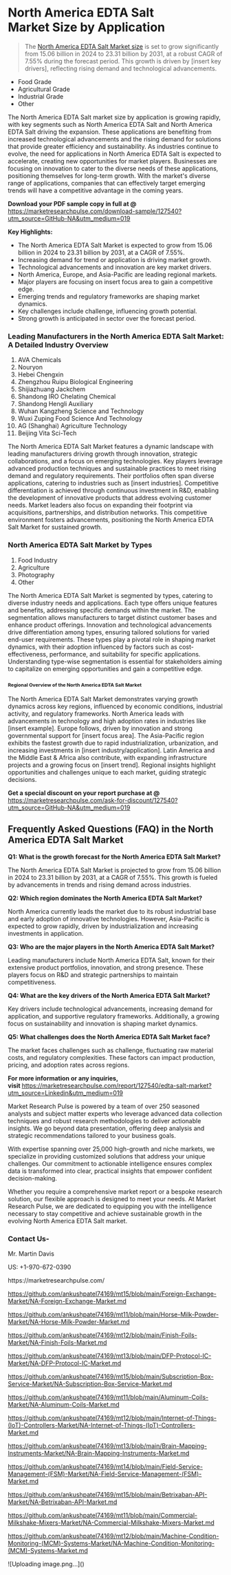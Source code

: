 <h1>North America EDTA Salt Market&nbsp;Size by Application</h1><blockquote><p>The <a href="https://marketresearchpulse.com/download-sample/127540?utm_source=GitHub-NA&amp;utm_medium=019">North America EDTA Salt Market size</a> is set to grow significantly from 15.06 billion in 2024 to 23.31 billion by 2031, at a robust CAGR of 7.55% during the forecast period. This growth is driven by [insert key drivers], reflecting rising demand and technological advancements.</p></blockquote><ul><li>Food Grade<li> Agricultural Grade<li> Industrial Grade<li> Other</li></ul><p>The North America EDTA Salt market size by application is growing rapidly, with key segments such as North America EDTA Salt and North America EDTA Salt driving the expansion. These applications are benefiting from increased technological advancements and the rising demand for solutions that provide greater efficiency and sustainability. As industries continue to evolve, the need for applications in North America EDTA Salt is expected to accelerate, creating new opportunities for market players. Businesses are focusing on innovation to cater to the diverse needs of these applications, positioning themselves for long-term growth. With the market's diverse range of applications, companies that can effectively target emerging trends will have a competitive advantage in the coming years.</p><p><strong>Download your PDF sample copy in full at @ </strong><a href="https://marketresearchpulse.com/download-sample/127540?utm_source=GitHub-NA&amp;utm_medium=019">https://marketresearchpulse.com/download-sample/127540?utm_source=GitHub-NA&amp;utm_medium=019</a></p><p><strong>Key Highlights: </strong></p><ul><li>The North America EDTA Salt Market is expected to grow from 15.06 billion in 2024 to 23.31 billion by 2031, at a CAGR of 7.55%.</li><li>Increasing demand for trend or application is driving market growth.</li><li>Technological advancements and innovation are key market drivers.</li><li>North America, Europe, and Asia-Pacific are leading regional markets.</li><li>Major players are focusing on insert focus area to gain a competitive edge.</li><li>Emerging trends and regulatory frameworks are shaping market dynamics.</li><li>Key challenges include challenge, influencing growth potential.</li><li>Strong growth is anticipated in sector over the forecast period.</li></ul><h3>Leading Manufacturers in the North America EDTA Salt Market: A Detailed Industry Overview</h3><ol><li>AVA Chemicals</li><li>Nouryon</li><li>Hebei Chengxin</li><li>Zhengzhou Ruipu Biological Engineering</li><li>Shijiazhuang Jackchem</li><li>Shandong IRO Chelating Chemical</li><li>Shandong Hengli Auxiliary</li><li>Wuhan Kangzheng Science and Technology</li><li>Wuxi Zuping Food Science And Technology</li><li>AG (Shanghai) Agriculture Technology</li><li>Beijing Vita Sci-Tech</li></ol><div class="flex max-w-full flex-col flex-grow"><div class="min-h-8 text-message flex w-full flex-col items-end gap-2 whitespace-normal break-words [.text-message+&amp;]:mt-5" dir="auto" data-message-author-role="assistant" data-message-id="fd8432e4-4910-450d-b182-61b7bfb0a01f" data-message-model-slug="gpt-4o"><div class="flex w-full flex-col gap-1 empty:hidden first:pt-[3px]"><div class="markdown prose w-full break-words dark:prose-invert light"><p>The North America EDTA Salt Market features a dynamic landscape with leading manufacturers driving growth through innovation, strategic collaborations, and a focus on emerging technologies. Key players leverage advanced production techniques and sustainable practices to meet rising demand and regulatory requirements. Their portfolios often span diverse applications, catering to industries such as [insert industries]. Competitive differentiation is achieved through continuous investment in R&amp;D, enabling the development of innovative products that address evolving customer needs. Market leaders also focus on expanding their footprint via acquisitions, partnerships, and distribution networks. This competitive environment fosters advancements, positioning the North America EDTA Salt Market for sustained growth.</p></div></div></div></div><h3>North America EDTA Salt Market by Types</h3><ol><li>Food Industry<li> Agriculture<li> Photography<li> Other</li></ol><div class="flex max-w-full flex-col flex-grow"><div class="min-h-8 text-message flex w-full flex-col items-end gap-2 whitespace-normal break-words [.text-message+&amp;]:mt-5" dir="auto" data-message-author-role="assistant" data-message-id="084470be-0bb7-4664-bddf-5156b4f41249" data-message-model-slug="gpt-4o-mini"><div class="flex w-full flex-col gap-1 empty:hidden first:pt-[3px]"><div class="markdown prose w-full break-words dark:prose-invert light"><p>The North America EDTA Salt Market is segmented by types, catering to diverse industry needs and applications. Each type offers unique features and benefits, addressing specific demands within the market. The segmentation allows manufacturers to target distinct customer bases and enhance product offerings. Innovation and technological advancements drive differentiation among types, ensuring tailored solutions for varied end-user requirements. These types play a pivotal role in shaping market dynamics, with their adoption influenced by factors such as cost-effectiveness, performance, and suitability for specific applications. Understanding type-wise segmentation is essential for stakeholders aiming to capitalize on emerging opportunities and gain a competitive edge.</p></div></div></div></div><h3><span style="font-size: 11px;">Regional Overview of the North America EDTA Salt Market</span></h3><div class="flex max-w-full flex-col flex-grow"><div class="min-h-8 text-message flex w-full flex-col items-end gap-2 whitespace-normal break-words [.text-message+&amp;]:mt-5" dir="auto" data-message-author-role="assistant" data-message-id="e9038762-ce64-4e30-91c9-9bd413514231" data-message-model-slug="gpt-4o-mini"><div class="flex w-full flex-col gap-1 empty:hidden first:pt-[3px]"><div class="markdown prose w-full break-words dark:prose-invert light"><p>The North America EDTA Salt Market demonstrates varying growth dynamics across key regions, influenced by economic conditions, industrial activity, and regulatory frameworks. North America leads with advancements in technology and high adoption rates in industries like [insert example]. Europe follows, driven by innovation and strong governmental support for [insert focus area]. The Asia-Pacific region exhibits the fastest growth due to rapid industrialization, urbanization, and increasing investments in [insert industry/application]. Latin America and the Middle East &amp; Africa also contribute, with expanding infrastructure projects and a growing focus on [insert trend]. Regional insights highlight opportunities and challenges unique to each market, guiding strategic decisions.</p></div></div></div></div><p><strong>Get a special discount on your report purchase at @ </strong><a href="https://marketresearchpulse.com/ask-for-discount/127540?utm_source=GitHub-NA&amp;utm_medium=019">https://marketresearchpulse.com/ask-for-discount/127540?utm_source=GitHub-NA&amp;utm_medium=019</a></p><h2>Frequently Asked Questions (FAQ) in the North America EDTA Salt Market</h2><p><strong>Q1: What is the growth forecast for the North America EDTA Salt Market?</strong></p><p>The North America EDTA Salt Market is projected to grow from 15.06 billion in 2024 to 23.31 billion by 2031, at a CAGR of 7.55%. This growth is fueled by advancements in trends and rising demand across industries.</p><p><strong>Q2: Which region dominates the North America EDTA Salt Market?</strong></p><p>North America currently leads the market due to its robust industrial base and early adoption of innovative technologies. However, Asia-Pacific is expected to grow rapidly, driven by industrialization and increasing investments in application.</p><p><strong>Q3: Who are the major players in the North America EDTA Salt Market?</strong></p><p>Leading manufacturers include North America EDTA Salt, known for their extensive product portfolios, innovation, and strong presence. These players focus on R&amp;D and strategic partnerships to maintain competitiveness.</p><p><strong>Q4: What are the key drivers of the North America EDTA Salt Market?</strong></p><p>Key drivers include technological advancements, increasing demand for application, and supportive regulatory frameworks. Additionally, a growing focus on sustainability and innovation is shaping market dynamics.</p><p><strong>Q5: What challenges does the North America EDTA Salt Market face?</strong></p><p>The market faces challenges such as challenge, fluctuating raw material costs, and regulatory complexities. These factors can impact production, pricing, and adoption rates across regions.</p><p><strong>For more information or any inquiries, visit&nbsp;</strong><a href="https://marketresearchpulse.com/report/127540/edta-salt-market?utm_source=Linkedin&utm_medium=019">https://marketresearchpulse.com/report/127540/edta-salt-market?utm_source=Linkedin&utm_medium=019</a></p><p>Market Research Pulse is powered by a team of over 250 seasoned analysts and subject matter experts who leverage advanced data collection techniques and robust research methodologies to deliver actionable insights. We go beyond data presentation, offering deep analysis and strategic recommendations tailored to your business goals.</p><p>With expertise spanning over 25,000 high-growth and niche markets, we specialize in providing customized solutions that address your unique challenges. Our commitment to actionable intelligence ensures complex data is transformed into clear, practical insights that empower confident decision-making.</p><p>Whether you require a comprehensive market report or a bespoke research solution, our flexible approach is designed to meet your needs. At Market Research Pulse, we are dedicated to equipping you with the intelligence necessary to stay competitive and achieve sustainable growth in the evolving North America EDTA Salt market.</p><h3><strong>Contact Us-</strong></h3><p>Mr. Martin Davis</p><p>US: +1-970-672-0390</p><p>https://marketresearchpulse.com/</p><p><a href="https://github.com/ankushpatel74169/mt15/blob/main/Foreign-Exchange-Market/NA-Foreign-Exchange-Market.md">https://github.com/ankushpatel74169/mt15/blob/main/Foreign-Exchange-Market/NA-Foreign-Exchange-Market.md</a></p><p><a href="https://github.com/ankushpatel74169/mt11/blob/main/Horse-Milk-Powder-Market/NA-Horse-Milk-Powder-Market.md">https://github.com/ankushpatel74169/mt11/blob/main/Horse-Milk-Powder-Market/NA-Horse-Milk-Powder-Market.md</a></p><p><a href="https://github.com/ankushpatel74169/mt12/blob/main/Finish-Foils-Market/NA-Finish-Foils-Market.md">https://github.com/ankushpatel74169/mt12/blob/main/Finish-Foils-Market/NA-Finish-Foils-Market.md</a></p><p><a href="https://github.com/ankushpatel74169/mt13/blob/main/DFP-Protocol-IC-Market/NA-DFP-Protocol-IC-Market.md">https://github.com/ankushpatel74169/mt13/blob/main/DFP-Protocol-IC-Market/NA-DFP-Protocol-IC-Market.md</a></p><p><a href="https://github.com/ankushpatel74169/mt15/blob/main/Subscription-Box-Service-Market/NA-Subscription-Box-Service-Market.md">https://github.com/ankushpatel74169/mt15/blob/main/Subscription-Box-Service-Market/NA-Subscription-Box-Service-Market.md</a></p><p><a href="https://github.com/ankushpatel74169/mt11/blob/main/Aluminum-Coils-Market/NA-Aluminum-Coils-Market.md">https://github.com/ankushpatel74169/mt11/blob/main/Aluminum-Coils-Market/NA-Aluminum-Coils-Market.md</a></p><p><a href="https://github.com/ankushpatel74169/mt12/blob/main/Internet-of-Things-(IoT)-Controllers-Market/NA-Internet-of-Things-(IoT)-Controllers-Market.md">https://github.com/ankushpatel74169/mt12/blob/main/Internet-of-Things-(IoT)-Controllers-Market/NA-Internet-of-Things-(IoT)-Controllers-Market.md</a></p><p><a href="https://github.com/ankushpatel74169/mt13/blob/main/Brain-Mapping-Instruments-Market/NA-Brain-Mapping-Instruments-Market.md">https://github.com/ankushpatel74169/mt13/blob/main/Brain-Mapping-Instruments-Market/NA-Brain-Mapping-Instruments-Market.md</a></p><p><a href="https://github.com/ankushpatel74169/mt14/blob/main/Field-Service-Management-(FSM)-Market/NA-Field-Service-Management-(FSM)-Market.md">https://github.com/ankushpatel74169/mt14/blob/main/Field-Service-Management-(FSM)-Market/NA-Field-Service-Management-(FSM)-Market.md</a></p><p><a href="https://github.com/ankushpatel74169/mt15/blob/main/Betrixaban-API-Market/NA-Betrixaban-API-Market.md">https://github.com/ankushpatel74169/mt15/blob/main/Betrixaban-API-Market/NA-Betrixaban-API-Market.md</a></p><p><a href="https://github.com/ankushpatel74169/mt11/blob/main/Commercial-Milkshake-Mixers-Market/NA-Commercial-Milkshake-Mixers-Market.md">https://github.com/ankushpatel74169/mt11/blob/main/Commercial-Milkshake-Mixers-Market/NA-Commercial-Milkshake-Mixers-Market.md</a></p><p><a href="https://github.com/ankushpatel74169/mt12/blob/main/Machine-Condition-Monitoring-(MCM)-Systems-Market/NA-Machine-Condition-Monitoring-(MCM)-Systems-Market.md">https://github.com/ankushpatel74169/mt12/blob/main/Machine-Condition-Monitoring-(MCM)-Systems-Market/NA-Machine-Condition-Monitoring-(MCM)-Systems-Market.md</a></p>
![Uploading image.png…]()
